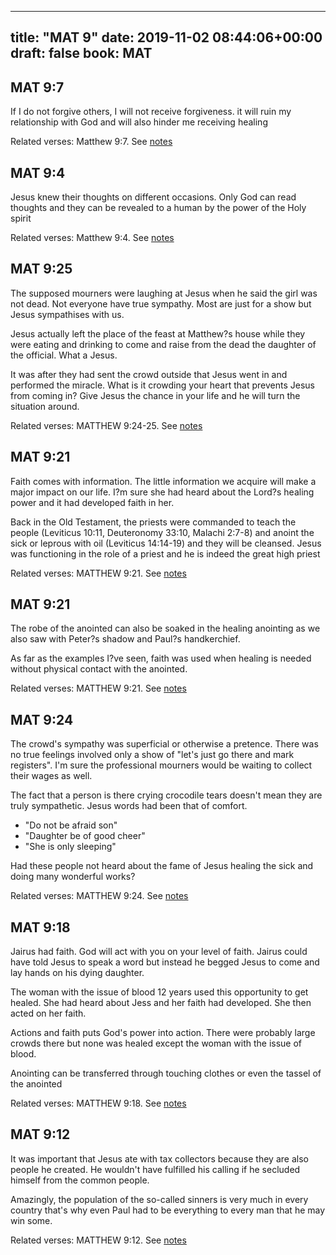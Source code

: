 
---
title: "MAT 9"
date: 2019-11-02 08:44:06+00:00
draft: false
book: MAT
---

## MAT 9:7

If I do not forgive others, I will not receive forgiveness. it will ruin my relationship with God and will also hinder me receiving healing

Related verses: Matthew 9:7. See [notes](https://my.bible.com/notes/3288571284179116534)


## MAT 9:4

Jesus knew their thoughts on different occasions. Only God can read thoughts and they can be revealed to a human by the power of the Holy spirit

Related verses: Matthew 9:4. See [notes](https://my.bible.com/notes/3288569861966127596)


## MAT 9:25

The supposed mourners were laughing at Jesus when he said the girl was not dead. Not everyone have true sympathy. Most are just for a show but Jesus sympathises with us.

Jesus actually left the place of the feast at Matthew?s house while they were eating and drinking to come and raise from the dead the daughter of the official. What a Jesus.

It was after they had sent the crowd outside that Jesus went in and performed the miracle. What is it crowding your heart that prevents Jesus from coming in? Give Jesus the chance in your life and he will turn the situation around.

Related verses: MATTHEW 9:24-25. See [notes](https://my.bible.com/notes/2823337600973791928)


## MAT 9:21

Faith comes with information. The little information we acquire will make a major impact on our life. I?m sure she had heard about the Lord?s healing power and it had developed faith in her.

Back in the Old Testament, the priests were commanded to teach the people (Leviticus 10:11, Deuteronomy 33:10, Malachi 2:7-8) and anoint the sick or leprous with oil (Leviticus 14:14-19) and they will be cleansed. Jesus was functioning in the role of a priest and he is indeed the great high priest

Related verses: MATTHEW 9:21. See [notes](https://my.bible.com/notes/2796614536999461190)


## MAT 9:21

The robe of the anointed can also be soaked in the healing anointing as we also saw with Peter?s shadow and Paul?s handkerchief.

As far as the examples I?ve seen, faith was used when healing is needed without physical contact with the anointed.

Related verses: MATTHEW 9:21. See [notes](https://my.bible.com/notes/2796601414951624776)


## MAT 9:24

The crowd's sympathy was superficial or otherwise a pretence. There was no true feelings involved only a show of "let's just go there and mark registers". I'm sure the professional mourners would be waiting to collect their wages as well.

The fact that a person is there crying crocodile tears doesn't mean they are truly sympathetic. Jesus words had been that of comfort. 

- "Do not be afraid son"
- "Daughter be of good cheer"
- "She is only sleeping"

Had these people not heard about the fame of Jesus healing the sick and doing many wonderful works?

Related verses: MATTHEW 9:24. See [notes](https://my.bible.com/notes/2571780773338931971)


## MAT 9:18

Jairus had faith. God will act with you on your level of faith. Jairus could have told Jesus to speak a word but instead he begged Jesus to come and lay hands on his dying daughter.

The woman with the issue of blood 12 years used this opportunity to get healed. She had heard about Jess and her faith had developed. She then acted on her faith.

Actions and faith puts God's power into action. There were probably large crowds there but none was healed except the woman with the issue of blood.

Anointing can be transferred through touching clothes or even the tassel of the anointed

Related verses: MATTHEW 9:18. See [notes](https://my.bible.com/notes/2565207188512170350)


## MAT 9:12

It was important that Jesus ate with tax collectors because they are also people he created. He wouldn't have fulfilled his calling if he secluded himself from the common people.

Amazingly, the population of the so-called sinners is very much in every country that's why even Paul had to be everything to every man that he may win some.

Related verses: MATTHEW 9:12. See [notes](https://my.bible.com/notes/2565188720446398743)

